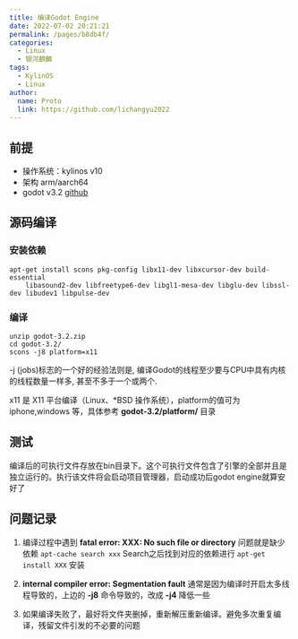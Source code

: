 ```yaml
---
title: 编译Godot Engine
date: 2022-07-02 20:21:21
permalink: /pages/b8db4f/
categories:
  - Linux
  - 银河麒麟
tags:
  - KylinOS
  - Linux
author: 
  name: Proto
  link: https://github.com/lichangyu2022
---
```

## 前提
- 操作系统：kylinos v10
- 架构 arm/aarch64
- godot v3.2 [github](https://github.com/godotengine/godot)

## 源码编译

### 安装依赖
``` 
apt-get install scons pkg-config libx11-dev libxcursor-dev build-essential
    libasound2-dev libfreetype6-dev libgl1-mesa-dev libglu-dev libssl-dev libudev1 libpulse-dev
```

### 编译


```
unzip godot-3.2.zip
cd godot-3.2/
scons -j8 platform=x11
```

-j (jobs)标志的一个好的经验法则是, 编译Godot的线程至少要与CPU中具有内核的线程数量一样多, 甚至不多于一个或两个.

x11 是 X11 平台编译（Linux、*BSD 操作系统），platform的值可为 iphone,windows 等，具体参考  **godot-3.2/platform/** 目录

## 测试

编译后的可执行文件存放在bin目录下。这个可执行文件包含了引擎的全部并且是独立运行的。执行该文件将会启动项目管理器，启动成功后godot engine就算安好了

## 问题记录

1. 编译过程中遇到 **fatal error: XXX: No such file or directory** 问题就是缺少依赖
`apt-cache search xxx`
Search之后找到对应的依赖进行 `apt-get install XXX` 安装

2. **internal compiler error: Segmentation fault** 通常是因为编译时开启太多线程导致的，上边的 **-j8** 命令导致的，改成 **-j4** 降低一些

3. 如果编译失败了，最好将文件夹删掉，重新解压重新编译。避免多次重复编译，残留文件引发的不必要的问题